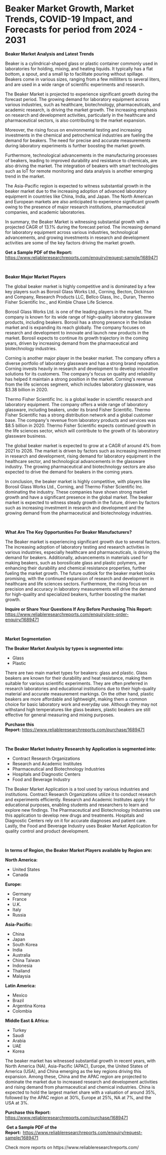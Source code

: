 <p><h1>Beaker Market Growth, Market Trends, COVID-19 Impact, and Forecasts for period from 2024 - 2031</h1></p><p><strong>Beaker Market Analysis and Latest Trends</strong></p>
<p><p>Beaker is a cylindrical-shaped glass or plastic container commonly used in laboratories for holding, mixing, and heating liquids. It typically has a flat bottom, a spout, and a small lip to facilitate pouring without spillage. Beakers come in various sizes, ranging from a few milliliters to several liters, and are used in a wide range of scientific experiments and research.</p><p>The Beaker Market is projected to experience significant growth during the forecast period. The growing demand for laboratory equipment across various industries, such as healthcare, biotechnology, pharmaceuticals, and academic research, is driving the market growth. The increasing emphasis on research and development activities, particularly in the healthcare and pharmaceutical sectors, is also contributing to the market expansion.</p><p>Moreover, the rising focus on environmental testing and increasing investments in the chemical and petrochemical industries are fueling the demand for beakers. The need for precise and accurate measurements during laboratory experiments is further boosting the market growth.</p><p>Furthermore, technological advancements in the manufacturing processes of beakers, leading to improved durability and resistance to chemicals, are also driving the market. The integration of beakers with smart technologies such as IoT for remote monitoring and data analysis is another emerging trend in the market.</p><p>The Asia-Pacific region is expected to witness substantial growth in the beaker market due to the increasing adoption of advanced laboratory equipment in countries like China, India, and Japan. The North American and European markets are also anticipated to experience significant growth owing to the presence of major research institutions, pharmaceutical companies, and academic laboratories.</p><p>In summary, the Beaker Market is witnessing substantial growth with a projected CAGR of 13.1% during the forecast period. The increasing demand for laboratory equipment across various industries, technological advancements, and growing investments in research and development activities are some of the key factors driving the market growth.</p></p>
<p><strong>Get a Sample PDF of the Report:&nbsp;</strong> <a href="https://www.reliableresearchreports.com/enquiry/request-sample/1689471">https://www.reliableresearchreports.com/enquiry/request-sample/1689471</a></p>
<p>&nbsp;</p>
<p><strong>Beaker Major Market Players</strong></p>
<p><p>The global beaker market is highly competitive and is dominated by a few key players such as Borosil Glass Works Ltd., Corning, Becton, Dickinson and Company, Research Products LLC, Bellco Glass, Inc., Duran, Thermo Fisher Scientific Inc., and Kimble Chase Life Science. </p><p>Borosil Glass Works Ltd. is one of the leading players in the market. The company is known for its wide range of high-quality laboratory glassware products, including beakers. Borosil has a strong presence in the Indian market and is expanding its reach globally. The company focuses on research and development to innovate and launch new products in the market. Borosil expects to continue its growth trajectory in the coming years, driven by increasing demand from the pharmaceutical and biotechnology industries.</p><p>Corning is another major player in the beaker market. The company offers a diverse portfolio of laboratory glassware and has a strong brand reputation. Corning invests heavily in research and development to develop innovative solutions for its customers. The company's focus on quality and reliability has helped it maintain a strong position in the market. Corning's revenue from the life sciences segment, which includes laboratory glassware, was $3.38 billion in 2020.</p><p>Thermo Fisher Scientific Inc. is a global leader in scientific research and laboratory equipment. The company offers a wide range of laboratory glassware, including beakers, under its brand Fisher Scientific. Thermo Fisher Scientific has a strong distribution network and a global customer base. The company's revenue from laboratory products and services was $8.5 billion in 2020. Thermo Fisher Scientific expects continued growth in the life sciences sector, which will contribute to the growth of its laboratory glassware business.</p><p>The global beaker market is expected to grow at a CAGR of around 4% from 2021 to 2026. The market is driven by factors such as increasing investment in research and development, rising demand for laboratory equipment in the healthcare sector, and technological advancements in the glassware industry. The growing pharmaceutical and biotechnology sectors are also expected to drive the demand for beakers in the coming years.</p><p>In conclusion, the beaker market is highly competitive, with players like Borosil Glass Works Ltd., Corning, and Thermo Fisher Scientific Inc. dominating the industry. These companies have shown strong market growth and have a significant presence in the global market. The beaker market is expected to witness steady growth in the future, driven by factors such as increasing investment in research and development and the growing demand from the pharmaceutical and biotechnology industries.</p></p>
<p>&nbsp;</p>
<p><strong>What Are The Key Opportunities For Beaker Manufacturers?</strong></p>
<p><p>The Beaker market is experiencing significant growth due to several factors. The increasing adoption of laboratory testing and research activities in various industries, especially healthcare and pharmaceuticals, is driving the demand for beakers. Additionally, advancements in materials used for making beakers, such as borosilicate glass and plastic polymers, are enhancing their durability and chemical resistance properties, further fueling the market growth. The future outlook for the beaker market looks promising, with the continued expansion of research and development in healthcare and life sciences sectors. Furthermore, the rising focus on precision and accuracy in laboratory measurements will drive the demand for high-quality and specialized beakers, further boosting the market growth.</p></p>
<p><strong>Inquire or Share Your Questions If Any Before Purchasing This Report:</strong> <a href="https://www.reliableresearchreports.com/enquiry/pre-order-enquiry/1689471">https://www.reliableresearchreports.com/enquiry/pre-order-enquiry/1689471</a></p>
<p>&nbsp;</p>
<p><strong>Market Segmentation</strong></p>
<p><strong>The Beaker Market Analysis by types is segmented into:</strong></p>
<p><ul><li>Glass</li><li>Plastic</li></ul></p>
<p><p>There are two main market types for beakers: glass and plastic. Glass beakers are known for their durability and heat resistance, making them suitable for various scientific experiments. They are often preferred in research laboratories and educational institutions due to their high-quality material and accurate measurement markings. On the other hand, plastic beakers are more affordable and lightweight, making them a common choice for basic laboratory work and everyday use. Although they may not withstand high temperatures like glass beakers, plastic beakers are still effective for general measuring and mixing purposes.</p></p>
<p><strong>Purchase this Report:&nbsp;</strong><a href="https://www.reliableresearchreports.com/purchase/1689471">https://www.reliableresearchreports.com/purchase/1689471</a></p>
<p>&nbsp;</p>
<p><strong>The Beaker Market Industry Research by Application is segmented into:</strong></p>
<p><ul><li>Contract Research Organizations</li><li>Research and Academic Institutes</li><li>Pharmaceutical and Biotechnology Industries</li><li>Hospitals and Diagnostic Centers</li><li>Food and Beverage Industry</li></ul></p>
<p><p>The Beaker Market Application is a tool used by various industries and institutions. Contract Research Organizations utilize it to conduct research and experiments efficiently. Research and Academic Institutes apply it for educational purposes, enabling students and researchers to learn and explore new findings. The Pharmaceutical and Biotechnology Industries use this application to develop new drugs and treatments. Hospitals and Diagnostic Centers rely on it for accurate diagnoses and patient care. Lastly, the Food and Beverage Industry uses Beaker Market Application for quality control and product development.</p></p>
<p>&nbsp;</p>
<p><strong>In terms of Region, the Beaker Market Players available by Region are:</strong></p>
<p>
    <p> <strong> North America: </strong>
        <ul>
            <li>United States</li>
            <li>Canada</li>
        </ul>
        </p> 
    <p> <strong> Europe: </strong>
        <ul>
            <li>Germany</li>
            <li>France</li>
            <li>U.K.</li>
            <li>Italy</li>
            <li>Russia</li>
        </ul>
        </p> 
    <p> <strong> Asia-Pacific: </strong>
        <ul>
            <li>China</li>
            <li>Japan</li>
            <li>South Korea</li>
            <li>India</li>
            <li>Australia</li>
            <li>China Taiwan</li>
            <li>Indonesia</li>
            <li>Thailand</li>
            <li>Malaysia</li>
        </ul>
        </p> 
    <p> <strong> Latin America: </strong>
        <ul>
            <li>Mexico</li>
            <li>Brazil</li>
            <li>Argentina Korea</li>
            <li>Colombia</li>
        </ul>
        </p> 
    <p> <strong> Middle East & Africa: </strong>
        <ul>
            <li>Turkey</li>
            <li>Saudi</li>
            <li>Arabia</li>
            <li>UAE</li>
            <li>Korea</li>
        </ul>
    </p>
    </p>
<p><p>The beaker market has witnessed substantial growth in recent years, with North America (NA), Asia-Pacific (APAC), Europe, the United States of America (USA), and China emerging as the key regions driving this expansion. Among these, China and the APAC region are projected to dominate the market due to increased research and development activities and rising demand from pharmaceutical and chemical industries. China is expected to hold the largest market share with a valuation of around 35%, followed by the APAC region at 30%, Europe at 25%, NA at 7%, and the USA at 3%.</p></p>
<p><strong>Purchase this Report: </strong><a href="https://www.reliableresearchreports.com/purchase/1689471">https://www.reliableresearchreports.com/purchase/1689471</a></p>
<p>&nbsp;<strong>Get a Sample PDF of the Report:&nbsp;&nbsp;</strong><a href="https://www.reliableresearchreports.com/enquiry/request-sample/1689471">https://www.reliableresearchreports.com/enquiry/request-sample/1689471</a></p>
<p><strong></strong></p>
<p>Check more reports on https://www.reliableresearchreports.com/</p>